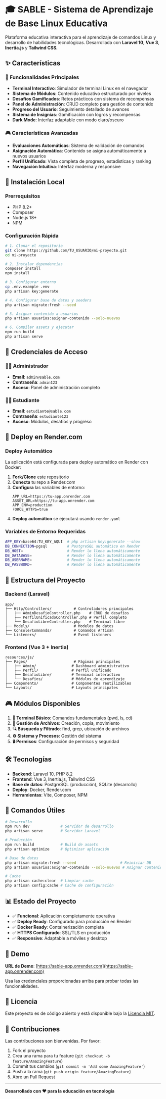 # 🎓 SABLE - Sistema de Aprendizaje de Base Linux Educativa

Plataforma educativa interactiva para el aprendizaje de comandos Linux y desarrollo de habilidades tecnológicas. Desarrollada con **Laravel 10**, **Vue 3**, **Inertia.js** y **Tailwind CSS**.

## ✨ Características

### 🎯 **Funcionalidades Principales**
- **Terminal Interactivo**: Simulador de terminal Linux en el navegador
- **Sistema de Módulos**: Contenido educativo estructurado por niveles
- **Desafíos Gamificados**: Retos prácticos con sistema de recompensas
- **Panel de Administración**: CRUD completo para gestión de contenido
- **Progreso del Usuario**: Seguimiento detallado de avances
- **Sistema de Insignias**: Gamificación con logros y recompensas
- **Dark Mode**: Interfaz adaptable con modo claro/oscuro

### 🎮 **Características Avanzadas**
- **Evaluaciones Automáticas**: Sistema de validación de comandos
- **Asignación Automática**: Contenido se asigna automáticamente a nuevos usuarios
- **Perfil Unificado**: Vista completa de progreso, estadísticas y ranking
- **Navegación Intuitiva**: Interfaz moderna y responsive

## 🚀 Instalación Local

### **Prerrequisitos**
- PHP 8.2+
- Composer
- Node.js 18+
- NPM

### **Configuración Rápida**
```bash
# 1. Clonar el repositorio
git clone https://github.com/TU_USUARIO/mi-proyecto.git
cd mi-proyecto

# 2. Instalar dependencias
composer install
npm install

# 3. Configurar entorno
cp .env.example .env
php artisan key:generate

# 4. Configurar base de datos y seeders
php artisan migrate:fresh --seed

# 5. Asignar contenido a usuarios
php artisan usuarios:asignar-contenido --solo-nuevos

# 6. Compilar assets y ejecutar
npm run build
php artisan serve
```

## 🔑 Credenciales de Acceso

### 👨‍💼 **Administrador**
- **Email**: `admin@sable.com`
- **Contraseña**: `admin123`
- **Acceso**: Panel de administración completo

### 👨‍🎓 **Estudiante**
- **Email**: `estudiante@sable.com`
- **Contraseña**: `estudiante123`
- **Acceso**: Módulos, desafíos y progreso

## 🐳 Deploy en Render.com

### **Deploy Automático**
La aplicación está configurada para deploy automático en Render con Docker:

1. **Fork/Clone** este repositorio
2. **Conecta** tu repo a Render.com
3. **Configura** las variables de entorno:
   ```
   APP_URL=https://tu-app.onrender.com
   ASSET_URL=https://tu-app.onrender.com
   APP_ENV=production
   FORCE_HTTPS=true
   ```
4. **Deploy automático** se ejecutará usando `render.yaml`

### **Variables de Entorno Requeridas**
```bash
APP_KEY=base64:TU_KEY_AQUI  # php artisan key:generate --show
DB_CONNECTION=pgsql         # PostgreSQL automático en Render
DB_HOST=                    # Render lo llena automáticamente
DB_DATABASE=                # Render lo llena automáticamente
DB_USERNAME=                # Render lo llena automáticamente
DB_PASSWORD=                # Render lo llena automáticamente
```

## 📁 Estructura del Proyecto

### **Backend (Laravel)**
```
app/
├── Http/Controllers/          # Controladores principales
│   ├── AdminDesafioController.php    # CRUD de desafíos
│   ├── PerfilUnificadoController.php # Perfil completo
│   └── DesafioLibreController.php    # Terminal libre
├── Models/                    # Modelos de datos
├── Console/Commands/          # Comandos Artisan
└── Listeners/                 # Event listeners
```

### **Frontend (Vue 3 + Inertia)**
```
resources/js/
├── Pages/                     # Páginas principales
│   ├── Admin/                # Dashboard administrativo
│   ├── Perfil/               # Perfil unificado
│   ├── DesafioLibre/         # Terminal interactivo
│   └── Desafios/             # Módulos de aprendizaje
├── Components/               # Componentes reutilizables
└── Layouts/                  # Layouts principales
```

## 🎮 Módulos Disponibles

1. **📱 Terminal Básico**: Comandos fundamentales (pwd, ls, cd)
2. **📂 Gestión de Archivos**: Creación, copia, movimiento
3. **🔍 Búsqueda y Filtrado**: find, grep, ubicación de archivos
4. **⚙️ Sistema y Procesos**: Gestión del sistema
5. **🔒 Permisos**: Configuración de permisos y seguridad

## 🛠️ Tecnologías

- **Backend**: Laravel 10, PHP 8.2
- **Frontend**: Vue 3, Inertia.js, Tailwind CSS
- **Base de datos**: PostgreSQL (producción), SQLite (desarrollo)
- **Deploy**: Docker, Render.com
- **Herramientas**: Vite, Composer, NPM

## 🚀 Comandos Útiles

```bash
# Desarrollo
npm run dev              # Servidor de desarrollo
php artisan serve        # Servidor Laravel

# Producción
npm run build            # Build de assets
php artisan optimize     # Optimizar aplicación

# Base de datos
php artisan migrate:fresh --seed                    # Reiniciar DB
php artisan usuarios:asignar-contenido --solo-nuevos # Asignar contenido

# Cache
php artisan cache:clear  # Limpiar cache
php artisan config:cache # Cache de configuración
```

## 📊 Estado del Proyecto

- ✅ **Funcional**: Aplicación completamente operativa
- ✅ **Deploy Ready**: Configurado para producción en Render
- ✅ **Docker Ready**: Containerización completa
- ✅ **HTTPS Configurado**: SSL/TLS en producción
- ✅ **Responsive**: Adaptable a móviles y desktop

## 🎯 Demo

**URL de Demo**: [https://sable-app.onrender.com](https://sable-app.onrender.com)

Usa las credenciales proporcionadas arriba para probar todas las funcionalidades.

## 📝 Licencia

Este proyecto es de código abierto y está disponible bajo la [Licencia MIT](LICENSE).

## 🤝 Contribuciones

Las contribuciones son bienvenidas. Por favor:
1. Fork el proyecto
2. Crea una rama para tu feature (`git checkout -b feature/AmazingFeature`)
3. Commit tus cambios (`git commit -m 'Add some AmazingFeature'`)
4. Push a la rama (`git push origin feature/AmazingFeature`)
5. Abre un Pull Request

---

**Desarrollado con ❤️ para la educación en tecnología**
